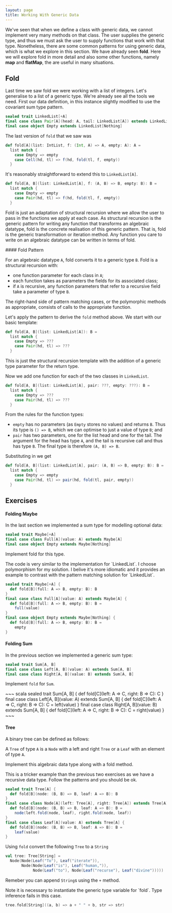 ```yaml
---
layout: page
title: Working With Generic Data
---
```


We've seen that when we define a class with generic data, we cannot implement very many methods on that class. The user supplies the generic type, and thus we must ask the user to supply functions that work with that type. Nonetheless, there are some common patterns for using generic data, which is what we explore in this section. We have already seen **fold**. Here we will explore fold in more detail and also some other functions, namely **map** and **flatMap**, the are useful in many situations.


## Fold

Last time we saw fold we were working with a list of integers. Let's generalise to a list of a generic type. We're already see all the tools we need. First our data definition, in this instance slightly modified to use the covariant sum type pattern.

~~~ scala
sealed trait LinkedList[+A]
final case class Pair[A](head: A, tail: LinkedList[A]) extends LinkedList[A]
final case object Empty extends LinkedList[Nothing]
~~~

The last version of `fold` that we saw was

~~~ scala
def fold[A](list: IntList, f: (Int, A) => A, empty: A): A =
  list match {
    case Empty => empty
    case Cell(hd, tl) => f(hd, fold(tl, f, empty))
  }
~~~

It's reasonably straightforward to extend this to `LinkedList[A]`.

~~~ scala
def fold[A, B](list: LinkedList[A], f: (A, B) => B, empty: B): B =
  list match {
    case Empty => empty
    case Pair(hd, tl) => f(hd, fold(tl, f, empty))
  }
~~~

Fold is just an adaptation of structural recursion where we allow the user to pass in the functions we apply at each case. As structural recursion is the generic pattern for writing any function that transforms an algebraic datatype, fold is the concrete realisation of this generic pattern. That is, fold is the generic transformation or iteration method. Any function you care to write on an algebraic datatype can be written in terms of fold.

<div class="callout callout-info">
#### Fold Pattern

For an algebraic datatype `A`, fold converts it to a generic type `B`. Fold is a structural recursion with:

- one function parameter for each class in `A`;
- each function takes as parameters the fields for its associated class;
- if `A` is recursive, any function parameters that refer to a recursive field take a parameter of type `B`.

The right-hand side of pattern matching cases, or the polymorphic methods as appropriate, consists of calls to the appropriate function.
</div>

Let's apply the pattern to derive the `fold` method above. We start with our basic template:

~~~ scala
def fold[A, B](list: LinkedList[A]): B =
  list match {
    case Empty => ???
    case Pair(hd, tl) => ???
  }
~~~

This is just the structural recursion template with the addition of a generic type parameter for the return type.

Now we add one function for each of the two classes in `LinkedList`.

~~~ scala
def fold[A, B](list: LinkedList[A], pair: ???, empty: ???): B =
  list match {
    case Empty => ???
    case Pair(hd, tl) => ???
  }
~~~

From the rules for the function types:

- `empty` has no parameters (as `Empty` stores no values) and returns `B`. Thus its type is `() => B`, which we can optimise to just a value of type `B`; and
- `pair` has two parameters, one for the list head and one for the tail. The argument for the head has type `A`, and the tail is recursive call and thus has type `B`. The final type is therefore `(A, B) => B`.

Substituting in we get

~~~ scala
def fold[A, B](list: LinkedList[A], pair: (A, B) => B, empty: B): B =
  list match {
    case Empty => empty
    case Pair(hd, tl) => pair(hd, fold(tl, pair, empty))
  }
~~~

## Exercises

#### Folding Maybe

In the last section we implemented a sum type for modelling optional data:

~~~ scala
sealed trait Maybe[+A]
final case class Full[A](value: A) extends Maybe[A]
final case object Empty extends Maybe[Nothing]
~~~

Implement fold for this type.

<div class="solution">
The code is very similar to the implementation for `LinkedList`. I choose polymorphism for my solution. I belive it's more idiomatic and it provides an example to contrast with the pattern matching solution for `LinkedList`.

~~~ scala
sealed trait Maybe[+A] {
  def fold[B](full: A => B, empty: B): B
}
final case class Full[A](value: A) extends Maybe[A] {
  def fold[B](full: A => B, empty: B): B =
    full(value)
}
final case object Empty extends Maybe[Nothing] {
  def fold[B](full: A => B, empty: B): B =
    empty
}
~~~
</div>

#### Folding Sum

In the previous section we implemented a generic sum type:

~~~ scala
sealed trait Sum[A, B]
final case class Left[A, B](value: A) extends Sum[A, B]
final case class Right[A, B](value: B) extends Sum[A, B]
~~~

Implement `fold` for `Sum`.

<div class="solution">
~~~ scala
sealed trait Sum[A, B] {
  def fold[C](left: A => C, right: B => C): C
}
final case class Left[A, B](value: A) extends Sum[A, B] {
  def fold[C](left: A => C, right: B => C): C =
    left(value)
}
final case class Right[A, B](value: B) extends Sum[A, B] {
  def fold[C](left: A => C, right: B => C): C =
    right(value)
}
~~~
</div>


#### Tree

A binary tree can be defined as follows:

A `Tree` of type `A` is a `Node` with a left and right `Tree` or a `Leaf` with an element of type `A`.

Implement this algebraic data type along with a fold method.

<div class="solution">
This is a tricker example than the previous two exercises as we have a recursive data type. Follow the patterns and you should be ok.

~~~ scala
sealed trait Tree[A] {
  def fold[B](node: (B, B) => B, leaf: A => B): B
}
final case class Node[A](left: Tree[A], right: Tree[A]) extends Tree[A] {
  def fold[B](node: (B, B) => B, leaf: A => B): B =
    node(left.fold(node, leaf), right.fold(node, leaf))
}
final case class Leaf[A](value: A) extends Tree[A] {
  def fold[B](node: (B, B) => B, leaf: A => B): B =
    leaf(value)
}
~~~
</div>

Using `fold` convert the following `Tree` to a `String`

~~~ scala
val tree: Tree[String] =
  Node(Node(Leaf("To"), Leaf("iterate")),
       Node(Node(Leaf("is"), Leaf("human,")),
            Node(Leaf("to"), Node(Leaf("recurse"), Leaf("divine")))))
~~~

Remeber you can append `String`s using the `+` method.

<div class="solution">
Note it is necessary to instantiate the generic type variable for `fold`. Type inference fails in this case.

~~~ scala
tree.fold[String]((a, b) => a + " " + b, str => str)
~~~
</div>
